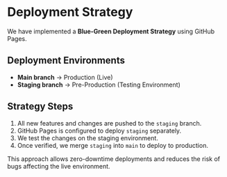 # Deployment Strategy

We have implemented a **Blue-Green Deployment Strategy** using GitHub Pages.

## Deployment Environments

- **Main branch** → Production (Live)
- **Staging branch** → Pre-Production (Testing Environment)

## Strategy Steps

1. All new features and changes are pushed to the `staging` branch.
2. GitHub Pages is configured to deploy `staging` separately.
3. We test the changes on the staging environment.
4. Once verified, we merge `staging` into `main` to deploy to production.

This approach allows zero-downtime deployments and reduces the risk of bugs affecting the live environment.
